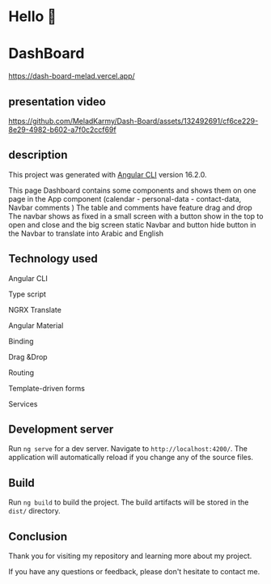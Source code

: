 # Hello 👋

# DashBoard

https://dash-board-melad.vercel.app/

## presentation video


https://github.com/MeladKarmy/Dash-Board/assets/132492691/cf6ce229-8e29-4982-b602-a7f0c2ccf69f

## description 

This project was generated with [Angular CLI](https://github.com/angular/angular-cli) version 16.2.0.

This page Dashboard contains some components and shows them on one page in the App component (calendar - personal-data - contact-data, Navbar comments )
The table and comments have feature drag and drop
The navbar shows as fixed in a small screen with a button show in the top to open and close and the big screen static Navbar and button hide
button in the Navbar to translate into Arabic and English


## Technology used

Angular CLI

Type script

NGRX Translate

Angular Material

Binding

Drag &Drop

Routing

Template-driven forms

Services


## Development server

Run `ng serve` for a dev server. Navigate to `http://localhost:4200/`. The application will automatically reload if you change any of the source files.

## Build

Run `ng build` to build the project. The build artifacts will be stored in the `dist/` directory.


 ## Conclusion

 Thank you for visiting my repository and learning more about my project.

If you have any questions or feedback, please don't hesitate to contact me. 

